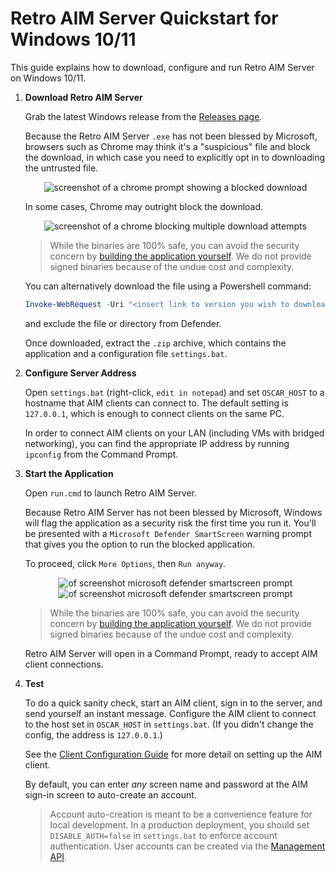# Retro AIM Server Quickstart for Windows 10/11

This guide explains how to download, configure and run Retro AIM Server on Windows 10/11.

1. **Download Retro AIM Server**

   Grab the latest Windows release from the [Releases page](https://github.com/mk6i/retro-aim-server/releases).

   Because the Retro AIM Server `.exe` has not been blessed by Microsoft, browsers such as Chrome may think it's a
   "suspicious" file and block the download, in which case you need to explicitly opt in to downloading the untrusted
   file.

    <p align="center">
      <img alt="screenshot of a chrome prompt showing a blocked download" src="https://github.com/mk6i/retro-aim-server/assets/2894330/6bf2fd79-0a42-48b2-a695-d777259a3603">
    </p>

   In some cases, Chrome may outright block the download. 
   
   <p align="center">
     <img alt="screenshot of a chrome blocking multiple download attempts" src="https://github.com/ukozi/retro-aim-server/assets/3391773/b3a9f5fc-bc5e-4b00-bc73-f71083af816a">
   </p>

   > While the binaries are 100% safe, you can avoid the security concern by [building the application yourself](./BUILD.md).
   We do not provide signed binaries because of the undue cost and complexity.

   You can alternatively download the file using a Powershell command:
   ```powershell
   Invoke-WebRequest -Uri "<insert link to version you wish to download here>" -OutFile "retro_aim_server.zip"
   ```
   and exclude the file or directory from Defender.
   
   Once downloaded, extract the `.zip` archive, which contains the application and a configuration file `settings.bat`.

3. **Configure Server Address**

   Open `settings.bat` (right-click, `edit in notepad`) and set `OSCAR_HOST` to a hostname that AIM clients can connect
   to. The default setting is `127.0.0.1`, which is enough to connect clients on the same PC.

   In order to connect AIM clients on your LAN (including VMs with bridged networking), you can find the appropriate IP
   address by running `ipconfig` from the Command Prompt.

4. **Start the Application**

   Open `run.cmd` to launch Retro AIM Server.

   Because Retro AIM Server has not been blessed by Microsoft, Windows will flag the application as a security risk the
   first time you run it. You'll be presented with a `Microsoft Defender SmartScreen` warning prompt that gives you the
   option to run the blocked application.

   To proceed, click `More Options`, then `Run anyway`.

    <p align="center">
      <img alt="of screenshot microsoft defender smartscreen prompt" src="https://github.com/mk6i/retro-aim-server/assets/2894330/9ab0966b-d5dd-4b70-ba16-483e5c458f89">
      <img alt="of screenshot microsoft defender smartscreen prompt" src="https://github.com/mk6i/retro-aim-server/assets/2894330/5d4106c6-0ce6-4d4f-9260-e9bbb777c770">
    </p>

   > While the binaries are 100% safe, you can avoid the security concern by [building the application yourself](./BUILD.md).
   We do not provide signed binaries because of the undue cost and complexity.

   Retro AIM Server will open in a Command Prompt, ready to accept AIM client connections.

5. **Test**

   To do a quick sanity check, start an AIM client, sign in to the server, and send yourself an instant message.
   Configure the AIM client to connect to the host set in `OSCAR_HOST` in `settings.bat`. (If you didn't change the
   config, the address is `127.0.0.1`.)

   See the [Client Configuration Guide](./CLIENT.md) for more detail on setting up the AIM client.

   By default, you can enter *any* screen name and password at the AIM sign-in screen to auto-create an account.

   > Account auto-creation is meant to be a convenience feature for local development. In a production deployment, you
   should set `DISABLE_AUTH=false` in `settings.bat` to enforce account authentication. User accounts can be created via
   the [Management API](../README.md#-management-api).
